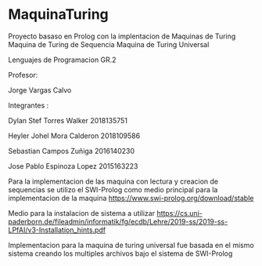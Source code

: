 # MaquinaTuring

Proyecto basaso en Prolog con la implentacion de Maquinas de Turing
      Maquina de Turing de Sequencia 
      Maquina de Turing Universal
 
Lenguajes de Programacion GR.2


Profesor:
 
 Jorge Vargas Calvo
 

Integrantes :
  
  Dylan Stef Torres Walker
2018135751
      
  Heyler Johel Mora Calderon
2018109586
      
  Sebastian Campos Zuñiga
2016140230
      
  Jose Pablo Espinoza Lopez
2015163223
      
      
      
      
Para la implementacion de las maquina con lectura y creacion de sequencias se utilizo el SWI-Prolog como medio principal para la implementacion de la maquina
https://www.swi-prolog.org/download/stable

Medio para la instalacion de sistema a utilizar https://cs.uni-paderborn.de/fileadmin/informatik/fg/ecdb/Lehre/2019-ss/2019-ss-LPfAI/v3-Installation_hints.pdf

Implementacion para la maquina de turing universal fue basada en el mismo sistema creando los multiples archivos bajo el sistema de SWI-Prolog
  

